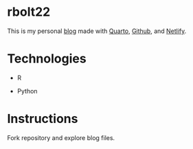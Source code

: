 # rbolt22 
This is my personal [blog](https://2023-rboltme.netlify.app/) made with [Quarto](https://quarto.org/), [Github](https://github.com/), and [Netlify](https://www.netlify.com/). 

# Technologies 

* R

* Python

# Instructions

Fork repository and explore blog files. 
